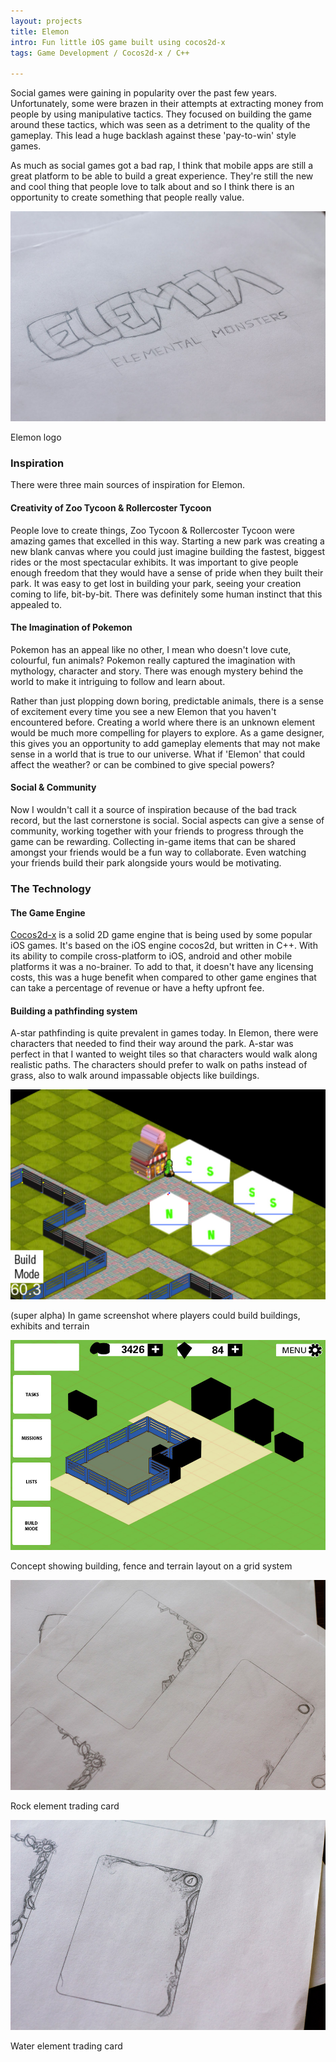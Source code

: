 ```yaml
---
layout: projects
title: Elemon
intro: Fun little iOS game built using cocos2d-x
tags: Game Development / Cocos2d-x / C++

---
```


Social games were gaining in popularity over the past few years. Unfortunately, some were brazen in their attempts at extracting money from people by using manipulative tactics. They focused on building the game around these tactics, which was seen as a detriment to the quality of the gameplay. This lead a huge backlash against these 'pay-to-win' style games. 

As much as social games got a bad rap, I think that mobile apps are still a great platform to be able to build a great experience. They're still the new and cool thing that people love to talk about and so I think there is an opportunity to create something that people really value.

![Elemon Logo](/images/elemon_logo.jpg)
<div class="caption">Elemon logo</div>

### Inspiration

There were three main sources of inspiration for Elemon.

#### Creativity of Zoo Tycoon &amp; Rollercoster Tycoon

People love to create things, Zoo Tycoon & Rollercoster Tycoon were amazing games that excelled in this way. Starting a new park was creating a new blank canvas where you could just imagine building the fastest, biggest rides or the most spectacular exhibits. It was important to give people enough freedom that they would have a sense of pride when they built their park. It was easy to get lost in building your park, seeing your creation coming to life, bit-by-bit. There was definitely some human instinct that this appealed to.

#### The Imagination of Pokemon

Pokemon has an appeal like no other, I mean who doesn't love cute, colourful, fun animals? Pokemon really captured the imagination with mythology, character and story. There was enough mystery behind the world to make it intriguing to follow and learn about. 

Rather than just plopping down boring, predictable animals, there is a sense of excitement every time you see a new Elemon that you haven't encountered before. Creating a world where there is an unknown element would be much more compelling for players to explore. As a game designer, this gives you an opportunity to add gameplay elements that may not make sense in a world that is true to our universe. What if 'Elemon' that could affect the weather? or can be combined to give special powers?

#### Social &amp; Community

Now I wouldn't call it a source of inspiration because of the bad track record, but the last cornerstone is social. Social aspects can give a sense of community, working together with your friends to progress through the game can be rewarding. Collecting in-game items that can be shared amongst your friends would be a fun way to collaborate. Even watching your friends build their park alongside yours would be motivating.

### The Technology

#### The Game Engine

[Cocos2d-x](http://www.cocos2d-x.org/) is a solid 2D game engine that is being used by some popular iOS games. It's based on the iOS engine cocos2d, but written in C++. With its ability to compile cross-platform to iOS, android and other mobile platforms it was a no-brainer. To add to that, it doesn't have any licensing costs, this was a huge benefit when compared to other game engines that can take a percentage of revenue or have a hefty upfront fee.


#### Building a pathfinding system

A-star pathfinding is quite prevalent in games today. In Elemon, there were characters that needed to find their way around the park. A-star was perfect in that I wanted to weight tiles so that characters would walk along realistic paths. The characters should prefer to walk on paths instead of grass, also to walk around impassable objects like buildings.



![Elemon In game screenshot](/images/elemon_in_game.jpg)
<div class="caption">(super alpha) In game screenshot where players could build buildings, exhibits and terrain</div>

![Elemon](/images/elemon_park_interface.jpg)
<div class="caption">Concept showing building, fence and terrain layout on a grid system</div>

![Elemon](/images/elemon_card_rock.jpg)
<div class="caption">Rock element trading card</div>

![Elemon](/images/elemon_card_water.jpg)
<div class="caption">Water element trading card</div>